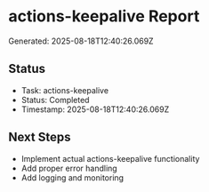 # actions-keepalive Report

Generated: 2025-08-18T12:40:26.069Z

## Status
- Task: actions-keepalive
- Status: Completed
- Timestamp: 2025-08-18T12:40:26.069Z

## Next Steps
- Implement actual actions-keepalive functionality
- Add proper error handling
- Add logging and monitoring
